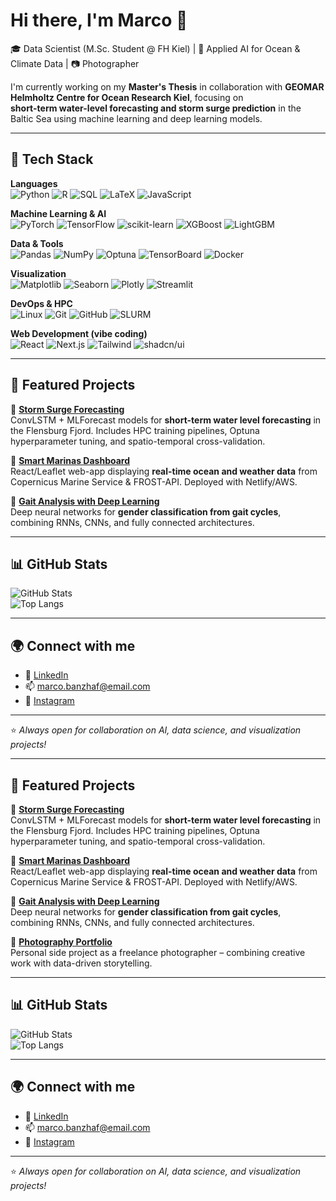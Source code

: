 # Hi there, I'm Marco 👋

🎓 Data Scientist (M.Sc. Student @ FH Kiel) | 🌊 Applied AI for Ocean & Climate Data | 📷 Photographer  

I'm currently working on my **Master's Thesis** in collaboration with **GEOMAR Helmholtz Centre for Ocean Research Kiel**, focusing on  
**short-term water-level forecasting and storm surge prediction** in the Baltic Sea using machine learning and deep learning models.  

---

## 🔧 Tech Stack

**Languages**  
![Python](https://img.shields.io/badge/Python-3776AB?style=for-the-badge&logo=python&logoColor=white)
![R](https://img.shields.io/badge/R-276DC3?style=for-the-badge&logo=r&logoColor=white)
![SQL](https://img.shields.io/badge/SQL-003B57?style=for-the-badge&logo=postgresql&logoColor=white)
![LaTeX](https://img.shields.io/badge/LaTeX-008080?style=for-the-badge&logo=latex&logoColor=white)
![JavaScript](https://img.shields.io/badge/JavaScript-F7E01D?style=for-the-badge&logo=javascript&logoColor=black)

**Machine Learning & AI**  
![PyTorch](https://img.shields.io/badge/PyTorch-EE4C2C?style=for-the-badge&logo=pytorch&logoColor=white)
![TensorFlow](https://img.shields.io/badge/TensorFlow-FF6F00?style=for-the-badge&logo=tensorflow&logoColor=white)
![scikit-learn](https://img.shields.io/badge/scikit--learn-F7931E?style=for-the-badge&logo=scikit-learn&logoColor=white)
![XGBoost](https://img.shields.io/badge/XGBoost-004D7F?style=for-the-badge&logo=xgboost&logoColor=white)
![LightGBM](https://img.shields.io/badge/LightGBM-7BCB00?style=for-the-badge&logo=lightgbm&logoColor=white)

**Data & Tools**  
![Pandas](https://img.shields.io/badge/Pandas-150458?style=for-the-badge&logo=pandas&logoColor=white)
![NumPy](https://img.shields.io/badge/NumPy-013243?style=for-the-badge&logo=numpy&logoColor=white)
![Optuna](https://img.shields.io/badge/Optuna-4B0082?style=for-the-badge&logo=python&logoColor=white)
![TensorBoard](https://img.shields.io/badge/TensorBoard-FF8800?style=for-the-badge&logo=tensorflow&logoColor=white)
![Docker](https://img.shields.io/badge/Docker-2496ED?style=for-the-badge&logo=docker&logoColor=white)

**Visualization**  
![Matplotlib](https://img.shields.io/badge/Matplotlib-003B57?style=for-the-badge&logo=python&logoColor=white)
![Seaborn](https://img.shields.io/badge/Seaborn-9A9A9A?style=for-the-badge&logo=python&logoColor=white)
![Plotly](https://img.shields.io/badge/Plotly-3F4F75?style=for-the-badge&logo=plotly&logoColor=white)
![Streamlit](https://img.shields.io/badge/Streamlit-FF4B4B?style=for-the-badge&logo=streamlit&logoColor=white)

**DevOps & HPC**  
![Linux](https://img.shields.io/badge/Linux-FCC624?style=for-the-badge&logo=linux&logoColor=black)
![Git](https://img.shields.io/badge/Git-F05032?style=for-the-badge&logo=git&logoColor=white)
![GitHub](https://img.shields.io/badge/GitHub-181717?style=for-the-badge&logo=github&logoColor=white)
![SLURM](https://img.shields.io/badge/SLURM-0066CC?style=for-the-badge&logo=linux&logoColor=white)

**Web Development (vibe coding)**  
![React](https://img.shields.io/badge/React-61DAFB?style=for-the-badge&logo=react&logoColor=black)
![Next.js](https://img.shields.io/badge/Next.js-000000?style=for-the-badge&logo=next.js&logoColor=white)
![Tailwind](https://img.shields.io/badge/TailwindCSS-38B2AC?style=for-the-badge&logo=tailwind-css&logoColor=white)
![shadcn/ui](https://img.shields.io/badge/shadcn--ui-18181B?style=for-the-badge&logo=radix-ui&logoColor=white)

---

## 📌 Featured Projects
🔹 [**Storm Surge Forecasting**](https://github.com/RATFIVE/Masterarbeit_code.git)  
ConvLSTM + MLForecast models for **short-term water level forecasting** in the Flensburg Fjord. Includes HPC training pipelines, Optuna hyperparameter tuning, and spatio-temporal cross-validation.  

🔹 [**Smart Marinas Dashboard**](https://github.com/RATFIVE/SOOP-Marinas-Dashboard.git)  
React/Leaflet web-app displaying **real-time ocean and weather data** from Copernicus Marine Service & FROST-API. Deployed with Netlify/AWS.  

🔹 [**Gait Analysis with Deep Learning**](https://github.com/RATFIVE/UniversityProject-GaitGenderClassification.git)  
Deep neural networks for **gender classification from gait cycles**, combining RNNs, CNNs, and fully connected architectures.  


---

## 📊 GitHub Stats
![GitHub Stats](https://github-readme-stats.vercel.app/api?username=MarcoBanzhaf&show_icons=true&theme=tokyonight)  
![Top Langs](https://github-readme-stats.vercel.app/api/top-langs/?username=MarcoBanzhaf&layout=compact&theme=tokyonight)  

---

## 🌍 Connect with me
- 💼 [LinkedIn](https://www.linkedin.com/in/yourprofile)  
- 📫 marco.banzhaf@email.com  
- 📸 [Instagram](https://www.instagram.com/yourphoto)  

---

⭐️ *Always open for collaboration on AI, data science, and visualization projects!*  

---

## 📌 Featured Projects
🔹 [**Storm Surge Forecasting**](https://github.com/yourrepo)  
ConvLSTM + MLForecast models for **short-term water level forecasting** in the Flensburg Fjord. Includes HPC training pipelines, Optuna hyperparameter tuning, and spatio-temporal cross-validation.  

🔹 [**Smart Marinas Dashboard**](https://github.com/yourrepo)  
React/Leaflet web-app displaying **real-time ocean and weather data** from Copernicus Marine Service & FROST-API. Deployed with Netlify/AWS.  

🔹 [**Gait Analysis with Deep Learning**](https://github.com/yourrepo)  
Deep neural networks for **gender classification from gait cycles**, combining RNNs, CNNs, and fully connected architectures.  

🔹 [**Photography Portfolio**](https://your-website)  
Personal side project as a freelance photographer – combining creative work with data-driven storytelling.  

---

## 📊 GitHub Stats
![GitHub Stats](https://github-readme-stats.vercel.app/api?username=MarcoBanzhaf&show_icons=true&theme=tokyonight)  
![Top Langs](https://github-readme-stats.vercel.app/api/top-langs/?username=MarcoBanzhaf&layout=compact&theme=tokyonight)  

---

## 🌍 Connect with me
- 💼 [LinkedIn](https://www.linkedin.com/in/yourprofile)  
- 📫 marco.banzhaf@email.com  
- 📸 [Instagram](https://www.instagram.com/yourphoto)  

---

⭐️ *Always open for collaboration on AI, data science, and visualization projects!*  
